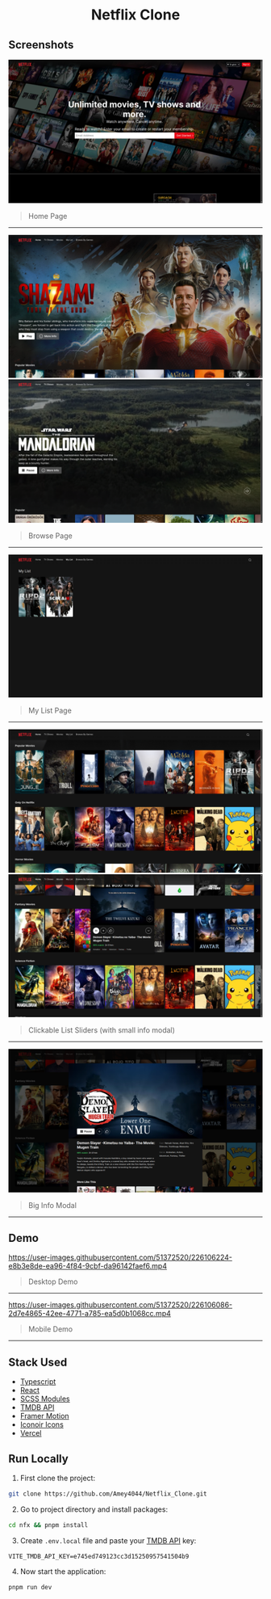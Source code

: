 <h1 align="center">Netflix Clone</h1>

## Screenshots

<img src="./assets/Screenshot-18-03-2023-05-00-04.png" alt="">

> Home Page

---

<img src="./assets/Screenshot-18-03-2023-04-47-07.png" alt="">
<img src="./assets/Screenshot-18-03-2023-04-48-10.png" alt="">

> Browse Page

---

<img src="./assets/Screenshot-18-03-2023-04-48-36.png" alt="">

> My List Page

---

<img src="./assets/Screenshot-18-03-2023-04-48-56.png" alt="">
<img src="./assets/Screenshot-18-03-2023-05-01-51.png" alt="">

> Clickable List Sliders (with small info modal)

---

<img src="./assets/Screenshot-18-03-2023-05-01-58.png" alt="">

> Big Info Modal

---

## Demo



https://user-images.githubusercontent.com/51372520/226106224-e8b3e8de-ea96-4f84-9cbf-da96142faef6.mp4


> Desktop Demo

---


https://user-images.githubusercontent.com/51372520/226106086-2d7e4865-42ee-4771-a785-ea5d0b1068cc.mp4


> Mobile Demo

---

## Stack Used

- [Typescript](https://www.typescriptlang.org/)
- [React](https://react.dev)
- [SCSS Modules](https://github.com/css-modules/css-modules)
- [TMDB API](https://www.themoviedb.org/documentation/api)
- [Framer Motion](https://www.framer.com/motion/)
- [Iconoir Icons](https://iconoir.com/)
- [Vercel](https://vercel.com)

## Run Locally

1. First clone the project:

```bash
git clone https://github.com/Amey4044/Netflix_Clone.git
```

2. Go to project directory and install packages:

```bash
cd nfx && pnpm install
```

3. Create `.env.local` file and paste your [TMDB API](https://developers.themoviedb.org/3) key:

```
VITE_TMDB_API_KEY=e745ed749123cc3d15250957541504b9
```

4. Now start the application:

```bash
pnpm run dev
```
